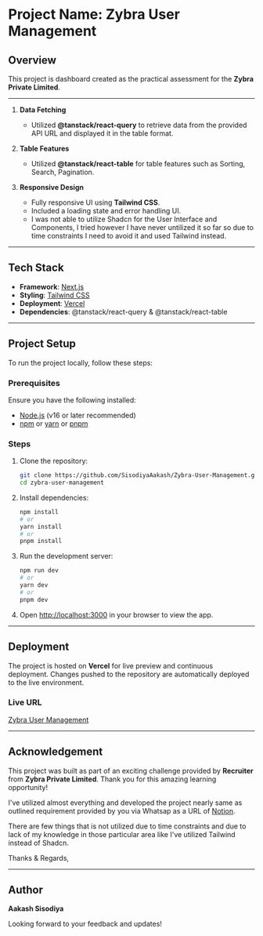 # Project Name: Zybra User Management

## Overview

This project is dashboard created as the practical assessment for the **Zybra Private Limited**.

---

1. **Data Fetching**

   - Utilized **@tanstack/react-query** to retrieve data from the provided API URL and displayed it in the table format.

2. **Table Features**

   - Utilized **@tanstack/react-table** for table features such as Sorting, Search, Pagination.

3. **Responsive Design**
   - Fully responsive UI using **Tailwind CSS**.
   - Included a loading state and error handling UI.
   - I was not able to utilize Shadcn for the User Interface and Components, I tried however I have never untilized it so far so due to time constraints I need to avoid it and used Tailwind instead.

---

## Tech Stack

- **Framework**: [Next.js](https://nextjs.org/)
- **Styling**: [Tailwind CSS](https://tailwindcss.com/)
- **Deployment**: [Vercel](https://vercel.com/)
- **Dependencies**: @tanstack/react-query & @tanstack/react-table

---

## Project Setup

To run the project locally, follow these steps:

### Prerequisites

Ensure you have the following installed:

- [Node.js](https://nodejs.org/) (v16 or later recommended)
- [npm](https://www.npmjs.com/) or [yarn](https://yarnpkg.com/) or [pnpm](https://pnpm.io/)

### Steps

1. Clone the repository:

   ```bash
   git clone https://github.com/SisodiyaAakash/Zybra-User-Management.git
   cd zybra-user-management
   ```

2. Install dependencies:

   ```bash
   npm install
   # or
   yarn install
   # or
   pnpm install
   ```

3. Run the development server:

   ```bash
   npm run dev
   # or
   yarn dev
   # or
   pnpm dev
   ```

4. Open [http://localhost:3000](http://localhost:3000) in your browser to view the app.

---

## Deployment

The project is hosted on **Vercel** for live preview and continuous deployment. Changes pushed to the repository are automatically deployed to the live environment.

### Live URL

[Zybra User Management](https://zybra-user-management.vercel.app/)

---

## Acknowledgement

This project was built as part of an exciting challenge provided by **Recruiter** from **Zybra Private Limited**. Thank you for this amazing learning opportunity!

I've utilized almost everything and developed the project nearly same as outlined requirement provided by you via Whatsap as a URL of [Notion](https://nifty-stop-803.notion.site/Frontend-Developer-Task-162d498ae64d809ba441dfdb385b7347).

There are few things that is not utilized due to time constraints and due to lack of my knowledge in those particular area like I've utilized Tailwind instead of Shadcn.

Thanks & Regards,

---

## Author

**Aakash Sisodiya**

Looking forward to your feedback and updates!
